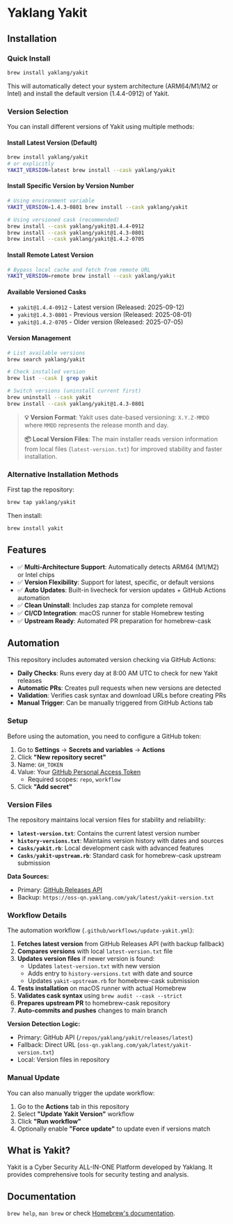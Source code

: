 # Yaklang Yakit

## Installation

### Quick Install

```bash
brew install yaklang/yakit
```

This will automatically detect your system architecture (ARM64/M1/M2 or Intel) and install the default version (1.4.4-0912) of Yakit.

### Version Selection

You can install different versions of Yakit using multiple methods:

#### Install Latest Version (Default)
```bash
brew install yaklang/yakit
# or explicitly
YAKIT_VERSION=latest brew install --cask yaklang/yakit
```

#### Install Specific Version by Version Number
```bash
# Using environment variable
YAKIT_VERSION=1.4.3-0801 brew install --cask yaklang/yakit

# Using versioned cask (recommended)
brew install --cask yaklang/yakit@1.4.4-0912
brew install --cask yaklang/yakit@1.4.3-0801
brew install --cask yaklang/yakit@1.4.2-0705
```

#### Install Remote Latest Version
```bash
# Bypass local cache and fetch from remote URL
YAKIT_VERSION=remote brew install --cask yaklang/yakit
```

#### Available Versioned Casks

- `yakit@1.4.4-0912` - Latest version (Released: 2025-09-12)
- `yakit@1.4.3-0801` - Previous version (Released: 2025-08-01)  
- `yakit@1.4.2-0705` - Older version (Released: 2025-07-05)

#### Version Management

```bash
# List available versions
brew search yaklang/yakit

# Check installed version
brew list --cask | grep yakit

# Switch versions (uninstall current first)
brew uninstall --cask yakit
brew install --cask yaklang/yakit@1.4.3-0801
```

> **💡 Version Format**: Yakit uses date-based versioning: `X.Y.Z-MMDD` where `MMDD` represents the release month and day.
>
> **📦 Local Version Files**: The main installer reads version information from local files (`latest-version.txt`) for improved stability and faster installation.

### Alternative Installation Methods

First tap the repository:

```bash
brew tap yaklang/yakit
```

Then install:

```bash
brew install yakit
```

## Features

- ✅ **Multi-Architecture Support**: Automatically detects ARM64 (M1/M2) or Intel chips
- ✅ **Version Flexibility**: Support for latest, specific, or default versions
- ✅ **Auto Updates**: Built-in livecheck for version updates + GitHub Actions automation
- ✅ **Clean Uninstall**: Includes zap stanza for complete removal
- ✅ **CI/CD Integration**: macOS runner for stable Homebrew testing
- ✅ **Upstream Ready**: Automated PR preparation for homebrew-cask

## Automation

This repository includes automated version checking via GitHub Actions:

- **Daily Checks**: Runs every day at 8:00 AM UTC to check for new Yakit releases
- **Automatic PRs**: Creates pull requests when new versions are detected
- **Validation**: Verifies cask syntax and download URLs before creating PRs
- **Manual Trigger**: Can be manually triggered from GitHub Actions tab

### Setup

Before using the automation, you need to configure a GitHub token:

1. Go to **Settings** → **Secrets and variables** → **Actions**
2. Click **"New repository secret"**
3. Name: `GH_TOKEN`
4. Value: Your [GitHub Personal Access Token](https://github.com/settings/tokens)
   - Required scopes: `repo`, `workflow`
5. Click **"Add secret"**

### Version Files

The repository maintains local version files for stability and reliability:

- **`latest-version.txt`**: Contains the current latest version number
- **`history-versions.txt`**: Maintains version history with dates and sources
- **`Casks/yakit.rb`**: Local development cask with advanced features
- **`Casks/yakit-upstream.rb`**: Standard cask for homebrew-cask upstream submission

**Data Sources:**
- Primary: [GitHub Releases API](https://api.github.com/repos/yaklang/yakit/releases/latest)
- Backup: `https://oss-qn.yaklang.com/yak/latest/yakit-version.txt`

### Workflow Details

The automation workflow (`.github/workflows/update-yakit.yml`):
1. **Fetches latest version** from GitHub Releases API (with backup fallback)
2. **Compares versions** with local `latest-version.txt` file
3. **Updates version files** if newer version is found:
   - Updates `latest-version.txt` with new version
   - Adds entry to `history-versions.txt` with date and source
   - Updates `yakit-upstream.rb` for homebrew-cask submission
4. **Tests installation** on macOS runner with actual Homebrew
5. **Validates cask syntax** using `brew audit --cask --strict`
6. **Prepares upstream PR** to homebrew-cask repository
7. **Auto-commits and pushes** changes to main branch

**Version Detection Logic:**
- Primary: GitHub API (`/repos/yaklang/yakit/releases/latest`)
- Fallback: Direct URL (`oss-qn.yaklang.com/yak/latest/yakit-version.txt`)
- Local: Version files in repository

### Manual Update

You can also manually trigger the update workflow:
1. Go to the **Actions** tab in this repository
2. Select **"Update Yakit Version"** workflow
3. Click **"Run workflow"**
4. Optionally enable **"Force update"** to update even if versions match

## What is Yakit?

Yakit is a Cyber Security ALL-IN-ONE Platform developed by Yaklang. It provides comprehensive tools for security testing and analysis.

## Documentation

`brew help`, `man brew` or check [Homebrew's documentation](https://docs.brew.sh).
